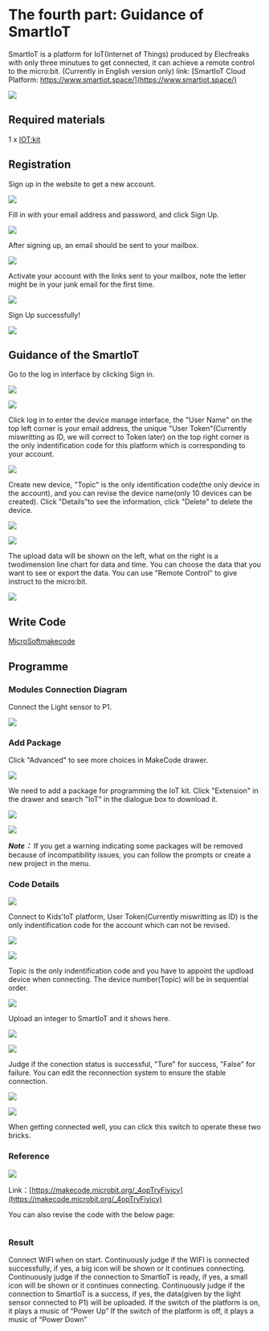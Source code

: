 #  The fourth part: Guidance of SmartIoT

 SmartIoT is a platform for IoT(Internet of Things) produced by Elecfreaks with only three minutues to get connected, it can achieve a remote control to the micro:bit. (Currently in English version only)
 link: [SmartIoT Cloud Platform: https://www.smartiot.space/](https://www.smartiot.space/)

![](./images/smartiot_01.jpg)

## Required materials 


 1 x [IOT:kit](https://shop.elecfreaks.com/products/elecfreaks-micro-bit-smart-science-iot-kit-without-micro-bit-board?_pos=1&_sid=2513e1df0&_ss=r)


## Registration

 Sign up in the website to get a new account. 

![](./images/smartiot_02.jpg)

 Fill in with your email address and password, and click Sign Up. 

![](./images/smartiot_03.jpg)

 After signing up, an email should be sent to your mailbox.

![](./images/smartiot_04.jpg)

 Activate your account with the links sent to your mailbox, note the letter might be in your junk email for the first time. 

![](./images/smartiot_05.jpg)

 Sign Up successfully!

![](./images/smartiot_06.jpg)

## Guidance of the SmartIoT

 Go to the log in interface by clicking Sign in. 

![](./images/smartiot_07.jpg)

![](./images/smartiot_08.jpg)

 Click log in to enter the device manage interface, the "User Name" on the top left corner is your email address, the unique "User Token"(Currently miswritting as ID, we will correct to Token later) on the top right corner is the only indentification code for this platform which is corresponding to your account. 


![](./images/smartiot_09.jpg)

 Create new device, "Topic" is the only identification code(the only device in the account), and you can revise the device name(only 10 devices can be created).
 Click "Details"to see the information, click "Delete" to delete the device. 


![](./images/smartiot_10.jpg)

![](./images/smartiot_11.jpg)

 The upload data will be shown on the left, what on the right is a twodimension line chart for data and time. You can choose the data that you want to see or export the data. 
 You can use "Remote Control" to give instruct to the micro:bit. 

![](./images/smartiot_12.jpg)

## Write Code


[MicroSoftmakecode](https://makecode.microbit.org/#)

## Programme

### Modules Connection Diagram
 Connect the Light sensor to P1. 

![](./images/case_ts_17.png)

### Add Package
 Click "Advanced" to see more choices in MakeCode drawer. 

![](./images/iot_bit_11.jpg)

 We need to add a package for programming the IoT kit. Click "Extension" in the drawer and search "IoT" in the dialogue box to download it. 

![](./images/iot_bit_12.jpg)


![](./images/smartiot_13.jpg)

***Note：*** If you get a warning indicating some packages will be removed because of incompatibility issues, you can follow the prompts or create a new project in the menu.



### Code Details

![](./images/smartiot_14.jpg)

Connect to Kids'IoT platform, User Token(Currently miswritting as ID) is the only indentification code for the account which can not be revised. 

![](./images/smartiot_15.jpg)

![](./images/smartiot_16.jpg)

Topic is the only indentification code and you have to appoint the updload device when connecting. The device number(Topic) will be in sequential order.


![](./images/smartiot_17.jpg)

Upload an integer to SmartIoT and it shows here. 

![](./images/smartiot_18.jpg)


![](./images/smartiot_19.jpg)

Judge if the conection status is successful, "Ture" for success, "False" for failure. 
You can edit the reconnection system to ensure the stable connection.


![](./images/smartiot_20.jpg)

![](./images/smartiot_21.jpg)

When getting connected well, you can click this switch to operate these two bricks. 

### Reference

![](./images/smartiot_22.png)

Link：[https://makecode.microbit.org/_4opTryFiyicy](https://makecode.microbit.org/_4opTryFiyicy)

You can also revise the code with the below page:

<div style="position:relative;height:0;paddingbottom:70%;overflow:hidden;"><iframe style="position:absolute;top:0;left:0;width:100%;height:100%;" src="https://makecode.microbit.org/#pub:_4opTryFiyicy" frameborder="0" sandbox="allowpopups allowforms allowscripts allowsameorigin"></iframe></div>  

### Result

Connect WIFI when on start. 
Continuously judge if the WIFI is connected successfully, if yes, a big icon will be shown or it continues connecting. 
Continuously judge if the connection to SmartIoT is ready, if yes, a small icon will be shown or it continues connecting.
Continuously judge if the connection to SmartIoT is a success, if yes, the data(given by the light sensor connected to P1) will be uploaded. 
If the switch of the platform is on, it plays a music of “Power Up”
If the switch of the platform is off, it plays a music of “Power Down”

